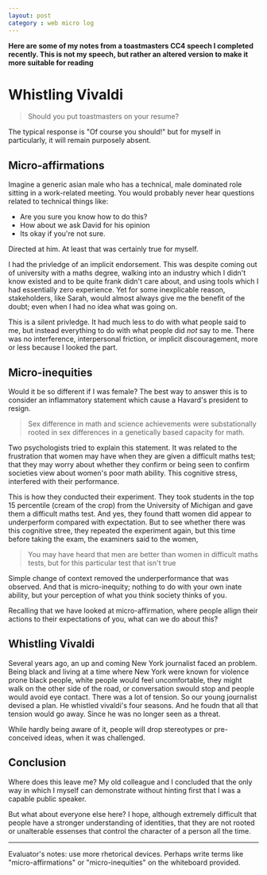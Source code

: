 ```yaml
---
layout: post
category : web micro log
---
```


**Here are some of my notes from a toastmasters CC4 speech  I completed recently. This is not my speech, 
but rather an altered version to make it more suitable for reading**

Whistling Vivaldi
=================

>  Should you put toastmasters on your resume?

The typical response is "Of course you should!" but for myself in particularly, it will remain purposely absent. 


Micro-affirmations
------------------

Imagine a generic asian male who has a technical, male dominated role sitting in a work-related meeting. You would probably never hear questions related to technical things like:

*  Are you sure you know how to do this?
*  How about we ask David for his opinion
*  Its okay if you're not sure.

Directed at him. At least that was certainly true for myself.

I had the privledge of an implicit endorsement. This was despite coming out of university with a maths degree, walking into an industry which I didn't know existed and to be quite frank didn't care about, and using tools which I had essentially zero experience. Yet for some inexplicable reason, stakeholders, like Sarah, would almost always give me the benefit of the doubt; even when I had no idea what was going on.

This is a silent privledge. It had much less to do with what people said to me, but instead everything to do with what people did _not_ say to me. There was no interference, interpersonal friction, or implicit discouragement, more or less because I looked the part.

Micro-inequities
----------------

Would it be so different if I was female? The best way to answer this is to consider an inflammatory statement which cause a Havard's president to resign.

>  Sex difference in math and science achievements were substationally rooted in sex differences in a genetically based capacity for math.

Two psychologists tried to explain this statement. It was related to the frustration that women may have when they are given a difficult maths test; that they may worry about whether they confirm or being seen to confirm societies view about women's poor math ability. This cognitive stress, interfered with their performance. 

This is how they conducted their experiment. They took students in the top 15 percentile (cream of the crop) from the University of Michigan and gave them a difficult maths test. And yes, they found thatt women did appear to underperform compared with expectation. But to see whether there was this cognitive stree, they repeated the experiment again, but this time before taking the exam, the examiners said to the women,

> You may have heard that men are better than women in difficult maths tests, but for this particular test that isn't true

Simple change of context removed the underperformance that was observed. And that is micro-inequity; nothing to do with your own inate ability, but your perception of what you think society thinks of you. 

Recalling that we have looked at micro-affirmation, where people allign their actions to their expectations of you, what can we do about this?

Whistling Vivaldi
-----------------

Several years ago, an up and coming New York journalist faced an problem. Being black and living at a time where New York were known for violence prone black people, white people would feel uncomfortable, they might walk on the other side of the road, or conversation swould stop and people would avoid eye contact. There was a lot of tension. So our young journalist devised a plan. He whistled vivaldi's four seasons. And he foudn that all that tension would go away. Since he was no longer seen as a threat.

While hardly being aware of it, people will drop stereotypes or pre-conceived ideas, when it was challenged.

Conclusion
----------

Where does this leave me? My old colleague and I concluded that the only way in which I myself can demonstrate without hinting first that I was a capable public speaker. 

But what about everyone else here? I hope, although extremely difficult that people have a stronger understanding of identities, that they are not rooted or unalterable essenses that control the character of a person all the time.

-------------

Evaluator's notes: use more rhetorical devices. Perhaps write terms like "micro-affirmations" or "micro-inequities" on the whiteboard provided.

